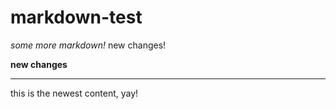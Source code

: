 # markdown-test

_some more markdown!_
new changes!

**new changes**
___
this is the newest content, yay!
